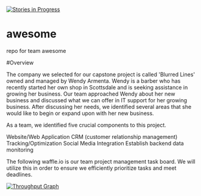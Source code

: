 [![Stories in Progress](https://badge.waffle.io/asu-cis-capstone/awesome.png?label=ready&title=Ready)](https://waffle.io/asu-cis-capstone/awesome)
# awesome
repo for team awesome

#Overview

The company we selected for our capstone project is called 'Blurred Lines' owned and managed by Wendy Armenta. Wendy is a barber who has recently started her own shop in Scottsdale and is seeking assistance in growing her business. Our team approached Wendy about her new business and discussed what we can offer in IT support for her growing business. After discussing her needs, we identified several areas that she would like to begin or expand upon with her new business. 

As a team, we identified five crucial components to this project. 

Website/Web Application
CRM (customer relationship management)
Tracking/Optimization
Social Media Integration
Establish backend data monitoring

The following waffle.io is our team project management task board. We will utilize this in order to ensure we efficiently prioritize tasks and meet deadlines. 

[![Throughput Graph](https://graphs.waffle.io/asu-cis-capstone/awesome/throughput.svg)](https://waffle.io/asu-cis-capstone/awesome/metrics)


